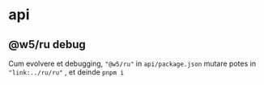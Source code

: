 # api

## @w5/ru debug

Cum evolvere et debugging, `"@w5/ru"` in `api/package.json` mutare potes in `"link:../ru/ru"` , et deinde `pnpm i`
